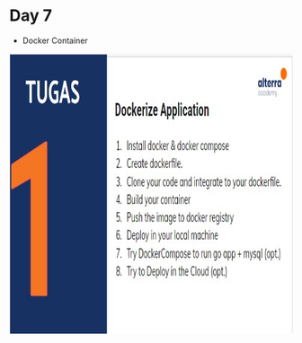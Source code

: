 # Day 7

* Docker Container
<div><img src="../tasks/task-day7.jpg" widht="500" height="500"/></div>
